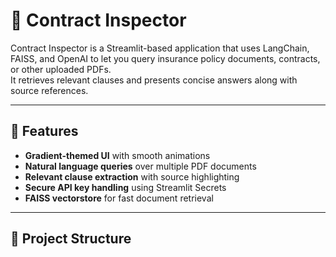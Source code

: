 # 📄 Contract Inspector

Contract Inspector is a Streamlit-based application that uses LangChain, FAISS, and OpenAI to let you query insurance policy documents, contracts, or other uploaded PDFs.  
It retrieves relevant clauses and presents concise answers along with source references.

---

## 🚀 Features
- **Gradient-themed UI** with smooth animations
- **Natural language queries** over multiple PDF documents
- **Relevant clause extraction** with source highlighting
- **Secure API key handling** using Streamlit Secrets
- **FAISS vectorstore** for fast document retrieval

---

## 📂 Project Structure
